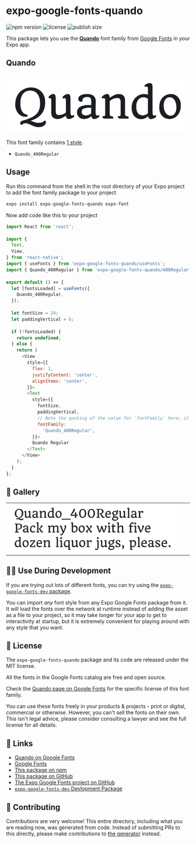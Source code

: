 # expo-google-fonts-quando

![npm version](https://flat.badgen.net/npm/v/expo-google-fonts-quando)
![license](https://flat.badgen.net/github/license/expo/google-fonts)
![publish size](https://flat.badgen.net/packagephobia/install/expo-google-fonts-quando)

This package lets you use the [**Quando**](https://fonts.google.com/specimen/Quando) font family from [Google Fonts](https://fonts.google.com/) in your Expo app.

## Quando

![Quando](./font-family.png)

This font family contains [1 style](#-gallery).

- `Quando_400Regular`

## Usage

Run this command from the shell in the root directory of your Expo project to add the font family package to your project
```sh
expo install expo-google-fonts-quando expo-font
```

Now add code like this to your project
```js
import React from 'react';

import {
  Text,
  View,
} from 'react-native';
import { useFonts } from 'expo-google-fonts-quando/useFonts';
import { Quando_400Regular } from 'expo-google-fonts-quando/400Regular';

export default () => {
  let [fontsLoaded] = useFonts({
    Quando_400Regular,
  });

  let fontSize = 24;
  let paddingVertical = 6;

  if (!fontsLoaded) {
    return undefined;
  } else {
    return (
      <View
        style={{
          flex: 1,
          justifyContent: 'center',
          alignItems: 'center',
        }}>
        <Text
          style={{
            fontSize,
            paddingVertical,
            // Note the quoting of the value for `fontFamily` here; it expects a string!
            fontFamily:
              'Quando_400Regular',
          }}>
          Quando Regular
        </Text>
      </View>
    );
  }
};

```

## 🔡 Gallery


||||
|-|-|-|
|![Quando_400Regular](.//400Regular/Quando_400Regular.ttf.png)||||


## 👩‍💻 Use During Development

If you are trying out lots of different fonts, you can try using the [`expo-google-fonts-dev` package](https://github.com/freeboub/google-fonts/tree/master/font-packages/dev#readme).

You can import *any* font style from any Expo Google Fonts package from it. It will load the fonts
over the network at runtime instead of adding the asset as a file to your project, so it may take longer
for your app to get to interactivity at startup, but it is extremely convenient
for playing around with any style that you want.

## 📖 License

The `expo-google-fonts-quando` package and its code are released under the MIT license.

All the fonts in the Google Fonts catalog are free and open source.

Check the [Quando page on Google Fonts](https://fonts.google.com/specimen/Quando) for the specific license of this font family.

You can use these fonts freely in your products & projects - print or digital, commercial or otherwise. However, you can't sell the fonts on their own. This isn't legal advice, please consider consulting a lawyer and see the full license for all details.

## 🔗 Links

- [Quando on Google Fonts](https://fonts.google.com/specimen/Quando)
- [Google Fonts](https://fonts.google.com/)
- [This package on npm](https://www.npmjs.com/package/expo-google-fonts-quando)
- [This package on GitHub](https://github.com/freeboub/google-fonts/tree/master/font-packages/quando)
- [The Expo Google Fonts project on GitHub](https://github.com/freeboub/google-fonts)
- [`expo-google-fonts-dev` Devlopment Package](https://github.com/freeboub/google-fonts/tree/master/font-packages/dev)

## 🤝 Contributing

Contributions are very welcome! This entire directory, including what you are reading now, was generated from code. Instead of submitting PRs to this directly, please make contributions to [the generator](https://github.com/freeboub/google-fonts/tree/master/packages/generator) instead.
